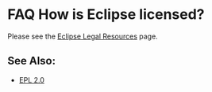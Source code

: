 FAQ How is Eclipse licensed?
============================

Please see the  [Eclipse Legal Resources](https://www.eclipse.org/legal/) page.

See Also:
---------

*   [EPL 2.0](https://www.eclipse.org/legal/epl-2.0/)

  

